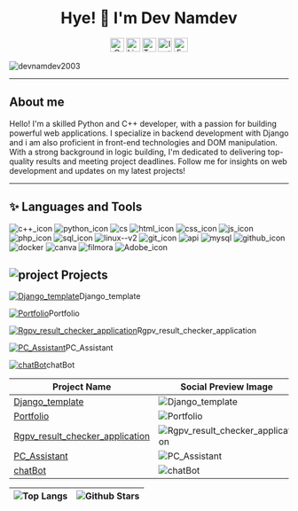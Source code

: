 <h1 align="center">Hye! 👋 I'm Dev Namdev</h1>

<p align="center">
<a href="mailto:devnamdevcse@gmail.com@gmail.com" target="_blank"><img src="https://img.shields.io/badge/Gmail-D14836?style=flat&logo=gmail&logoColor=white" alt="Gmail Badge" height="25"></a>
<a href="https://www.linkedin.com/in/dev-namdev-275536226/" target="_blank"><img src="https://img.shields.io/badge/LinkedIn-0077B5?style=flat&logo=linkedin&logoColor=white" alt="LinkedIn Badge" height="25"></a>
<a href="https://mobile.twitter.com/DevNamd12905361" target="_blank"><img src="https://img.shields.io/badge/Twitter-1DA1F2?style=flat&logo=twitter&logoColor=white" alt="Twitter Badge" height="25"></a>
<a href="https://www.instagram.com/dev_namdev813/" target="_blank"><img src="https://img.shields.io/badge/Instagram-E4405F?style=flat&logo=instagram&logoColor=white" alt="Instagram Badge" height="25"></a>
<a href="https://www.facebook.com/dev.namdev813/" target="_blank"><img src="https://img.shields.io/badge/Facebook-1877F2?style=flat&logo=facebook&logoColor=white" alt="Facebook Badge" height="25"></a>
</p>
<p align="left"> <img src="https://komarev.com/ghpvc/?username=devnamdev2003&label=Profile%20views&color=B833FF&style=flat" alt="devnamdev2003" /> </p>

---

## About me
  Hello! I'm a skilled Python and C++ developer, with a passion for building powerful web applications. I specialize in backend development with Django and i am also proficient in front-end technologies and DOM manipulation. With a strong background in logic building, I'm dedicated to delivering top-quality results and meeting project deadlines. Follow me for insights on web development and updates on my latest projects!

---



## ✨ Languages and Tools

<img src="https://img.icons8.com/nolan/48/c-plus-plus.png" alt="c++_icon">  
<img src="https://img.icons8.com/nolan/48/python.png" alt="python_icon">  
<img src="https://img.icons8.com/nolan/48/cs.png" alt="cs">  
<img src="https://img.icons8.com/nolan/48/html.png" alt="html_icon">  
<img src="https://img.icons8.com/nolan/48/css-filetype.png" alt="css_icon">  
<img src="https://img.icons8.com/nolan/48/js.png" alt="js_icon">  
<img src="https://img.icons8.com/nolan/48/php.png" alt="php_icon">  
<img src="https://img.icons8.com/nolan/48/sql.png" alt="sql_icon">  
<img src="https://img.icons8.com/nolan/48/linux--v2.png" alt="linux--v2">  
<img src="https://img.icons8.com/nolan/48/git.png" alt="git_icon">  
<img src="https://img.icons8.com/nolan/48/api.png" alt="api">  
<img src="https://img.icons8.com/nolan/48/mysql.png" alt="mysql">  
<img src="https://img.icons8.com/nolan/48/github.png" alt="github_icon">  
<img src="https://img.icons8.com/nolan/48/docker.png" alt="docker">  
<img src="https://img.icons8.com/nolan/48/canva.png" alt="canva">  
<img src="https://img.icons8.com/nolan/48/filmora.png" alt="filmora">  
<img src="https://img.icons8.com/nolan/48/adobe-premiere-pro.png" alt="Adobe_icon">


##  <img src="https://img.icons8.com/nolan/30/project.png" alt="project"/> Projects

[![Django_template](https://repository-images.githubusercontent.com/573283010/ca9fc15e-99d1-4b8d-aaf4-682082b68adc)](https://github.com/devnamdev2003/Django_template)Django_template

[![Portfolio](https://repository-images.githubusercontent.com/530482326/1cf35764-afce-4e9d-89da-07ae5d551ae1)](https://github.com/devnamdev2003/devnamdev2003.github.io)Portfolio

[![Rgpv_result_checker_application](https://repository-images.githubusercontent.com/622539801/29a04933-716a-47b2-8e1c-1162d58bc5be)](https://github.com/devnamdev2003/Rgpv_result_checker_application)Rgpv_result_checker_application

[![PC_Assistant](https://repository-images.githubusercontent.com/567682485/a6952057-6722-49ac-bcca-515749642a01)](https://github.com/devnamdev2003/PC_Assistant)PC_Assistant

[![chatBot](https://repository-images.githubusercontent.com/622439976/e76f220b-f8f4-4dd0-b706-5e61a456df0b)](https://github.com/devnamdev2003/chatBot)chatBot

| Project Name                              | Social Preview Image                                                                              |
| ----------------------------------------  | ------------------------------------------------------------------------------------------------ |
| [Django_template](https://github.com/devnamdev2003/Django_template)                              | ![Django_template](https://repository-images.githubusercontent.com/573283010/ca9fc15e-99d1-4b8d-aaf4-682082b68adc)      |
| [Portfolio](https://github.com/devnamdev2003/devnamdev2003.github.io)                             | ![Portfolio](https://repository-images.githubusercontent.com/530482326/1cf35764-afce-4e9d-89da-07ae5d551ae1)          |
| [Rgpv_result_checker_application](https://github.com/devnamdev2003/Rgpv_result_checker_application) | ![Rgpv_result_checker_application](https://repository-images.githubusercontent.com/622539801/29a04933-716a-47b2-8e1c-1162d58bc5be) |
| [PC_Assistant](https://github.com/devnamdev2003/PC_Assistant)                                       | ![PC_Assistant](https://repository-images.githubusercontent.com/567682485/a6952057-6722-49ac-bcca-515749642a01)          |
| [chatBot](https://github.com/devnamdev2003/chatBot)                                                 | ![chatBot](https://repository-images.githubusercontent.com/622439976/e76f220b-f8f4-4dd0-b706-5e61a456df0b)              |




| ![Top Langs](https://github-readme-stats.vercel.app/api/top-langs/?username=devnamdev2003&theme=radical) | ![Github Stars](https://github-readme-stats.vercel.app/api?username=devnamdev2003&show_icons=true&locale=en&count_private=true&hide_rank=false&custom_title=My%20GitHub%20Stats&disable_animations=true&theme=tokyonight) |
| -------------------------------------------------------------------------------------------------------- | ------------------------------------------------------------------------------------------------------------------------------------------------------------------------------------------------------------------------- |